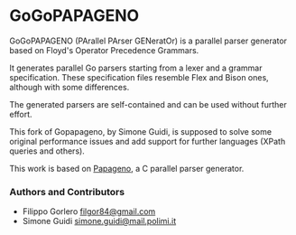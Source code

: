 GoGoPAPAGENO
========

GoGoPAPAGENO (PArallel PArser GENeratOr) is a parallel parser generator based on Floyd's Operator Precedence Grammars.

It generates parallel Go parsers starting from a lexer and a grammar specification.
These specification files resemble Flex and Bison ones, although with some differences.

The generated parsers are self-contained and can be used without further effort.

This fork of Gopapageno, by Simone Guidi, is supposed to solve some original performance issues and add support for further languages (XPath queries and others).

This work is based on [Papageno](https://github.com/PAPAGENO-devels/papageno), a C parallel parser generator.


### Authors and Contributors

 * Filippo Gorlero <filgor84@gmail.com>
 * Simone Guidi <simone.guidi@mail.polimi.it>
